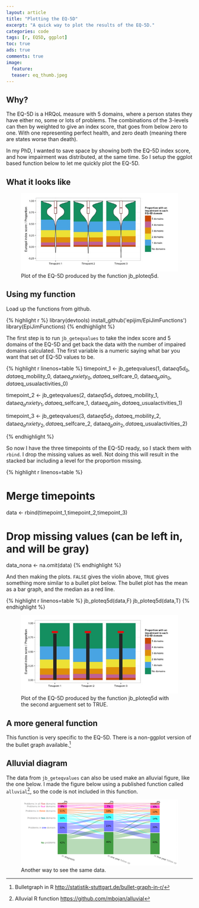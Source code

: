 ```yaml
---
layout: article
title: "Plotting the EQ-5D"
excerpt: "A quick way to plot the results of the EQ-5D."
categories: code
tags: [r, EQ5D, ggplot]
toc: true
ads: true
comments: true
image:
  feature:
  teaser: eq_thumb.jpeg
---
```


## Why?

The EQ-5D is a HRQoL measure with 5 domains, where a person states they have either no, some or lots of problems. The combinations of the 3-levels can then by weighted to give an index score, that goes from below zero to one. With one representing perfect health, and zero death (meaning there are states worse than death).

In my PhD, I wanted to save space by showing both the EQ-5D index score, and how impairment was distributed, at the same time. So I setup the ggplot based function below to let me quickly plot the EQ-5D.

## What it looks like

<figure>
	<a href="/images/eq_violin.jpeg"><img src="/images/eq_violin.jpeg"></a>
  <figcaption>Plot of the EQ-5D produced by the function jb_ploteq5d.</figcaption>
</figure>

## Using my function

Load up the functions from github.

{% highlight r %}
library(devtools)
install_github('epijim/EpiJimFunctions')
library(EpiJimFunctions)
{% endhighlight %}

The first step is to run `jb_geteqvalues` to take the index score and 5 domains of the EQ-5D and get back the data with the number of impaired domains calculated. The first variable is a numeric saying what bar you want that set of EQ-5D values to be.

{% highlight r linenos=table %}
timepoint_1 <- jb_geteqvalues(1,
                             data$eq5d_0,
                             data$eq_mobility_0,
                             data$eq_anxiety_0,
                             data$eq_selfcare_0,
                             data$eq_pain_0,
                             data$eq_usualactivities_0)

timepoint_2 <- jb_geteqvalues(2,
                              data$eq5d_1,
                              data$eq_mobility_1,
                              data$eq_anxiety_1,
                              data$eq_selfcare_1,
                              data$eq_pain_1,
                              data$eq_usualactivities_1)

timepoint_3 <- jb_geteqvalues(3,
                              data$eq5d_2,
                              data$eq_mobility_2,
                              data$eq_anxiety_2,
                              data$eq_selfcare_2,
                              data$eq_pain_2,
                              data$eq_usualactivities_2)
                             



{% endhighlight %}

So now I have the three timepoints of the EQ-5D ready, so I stack them with `rbind`. I drop the missing values as well. Not doing this will result in the stacked bar including a level for the proportion missing.

{% highlight r linenos=table %}
# Merge timepoints
data <- rbind(timepoint_1,timepoint_2,timepoint_3)
# Drop missing values (can be left in, and will be gray)
data_nona <- na.omit(data)
{% endhighlight %}

And then making the plots. `FALSE` gives the violin above, `TRUE` gives something more similar to a bullet plot below. The bullet plot has the mean as a bar graph, and the median as a red line.

{% highlight r linenos=table %}
jb_ploteq5d(data,F)
jb_ploteq5d(data,T)
{% endhighlight %}

<figure>
	<a href="/images/eq_bullet.jpeg"><img src="/images/eq_bullet.jpeg"></a>
  <figcaption>Plot of the EQ-5D produced by the function jb_ploteq5d with the second arguement set to TRUE.</figcaption>
</figure>

## A more general function

This function is very specific to the EQ-5D. There is a non-ggplot version of the bullet graph available.[^1]

## Alluvial diagram

The data from `jb_geteqvalues` can also be used make an alluvial figure, like the one below. I made the figure below using a published function called `alluvial`[^2], so the code is not included in this function.

<figure>
	<a href="/images/eq_alluvial.png"><img src="/images/eq_alluvial.png"></a>
  <figcaption>Another way to see the same data.</figcaption>
</figure>

[^1]: Bulletgraph in R http://statistik-stuttgart.de/bullet-graph-in-r/
[^2]: Alluvial R function https://github.com/mbojan/alluvial
